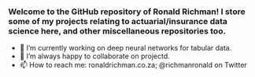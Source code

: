 ### Welcome to the GitHub repository of Ronald Richman! I store some of my projects relating to actuarial/insurance data science here, and other miscellaneous repositories too.

- 🔭 I’m currently working on deep neural networks for tabular data.
- 👯 I’m always happy to collaborate on projectd.
- 📫 How to reach me: ronaldrichman.co.za; @richmanronald on Twitter

